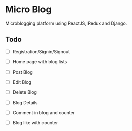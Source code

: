 # Micro Blog
Microblogging platform using ReactJS, Redux and Django.

## Todo

- [ ] Registration/Signin/Signout
- [ ] Home page with blog lists
- [ ] Post Blog
- [ ] Edit Blog
- [ ] Delete Blog
- [ ] Blog Details
- [ ] Comment in blog and counter
- [ ] Blog like with counter

